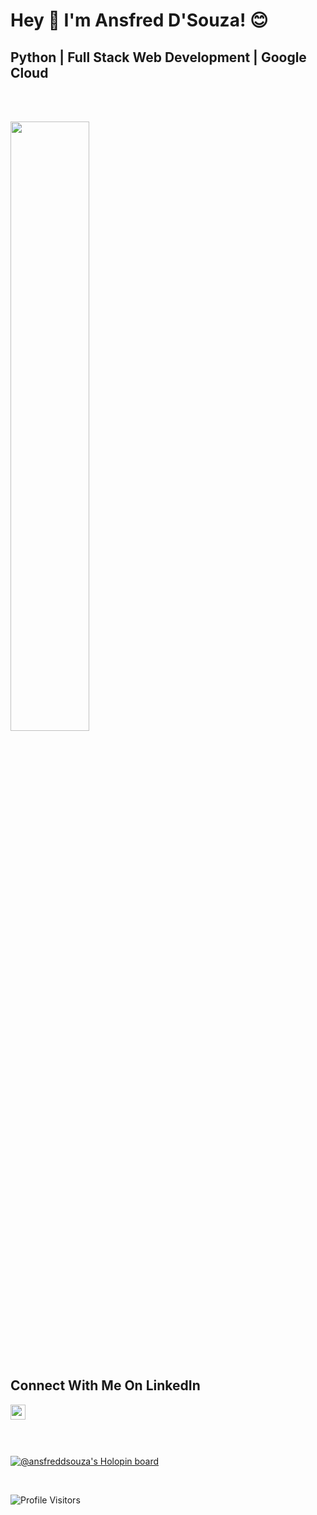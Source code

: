 # Hey 👋 I'm Ansfred D'Souza! 😊


## Python | Full Stack Web Development | Google Cloud


<br/>
<br/>

<p align="left">
  <img width="50%" src="https://github-readme-streak-stats.herokuapp.com/?user=Ansfred&theme=tokyonight"/>
</p>

<br/>

## Connect With Me On LinkedIn
<a href="https://www.linkedin.com/in/ansfred-d-souza-42b99620a/">
  <img align="left" width="24px" src="https://cdn-icons-png.flaticon.com/512/174/174857.png"  />
</a>

<br/>

<br/>
<br/>
<br/>

[![@ansfreddsouza's Holopin board](https://holopin.me/ansfreddsouza)](https://holopin.io/@ansfreddsouza)

<br/>

![Profile Visitors](https://visitor-badge.laobi.icu/badge?page_id=Ansfred.Ansfred)
